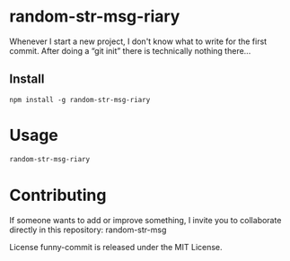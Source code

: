 # random-str-msg-riary

Whenever I start a new project, I don't know what to write for the first commit. After doing a “git init” there is technically nothing there...

## Install

```npm
npm install -g random-str-msg-riary 
```

# Usage 
```bash 
random-str-msg-riary
```

# Contributing
If someone wants to add or improve something, I invite you to collaborate directly in this repository: random-str-msg

License
funny-commit is released under the MIT License.